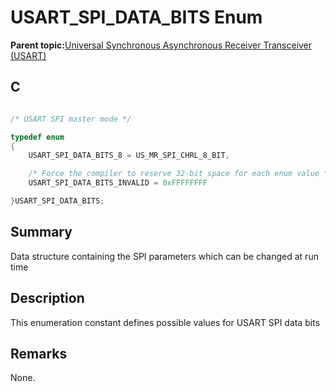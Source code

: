 # USART\_SPI\_DATA\_BITS Enum

**Parent topic:**[Universal Synchronous Asynchronous Receiver Transceiver \(USART\)](GUID-5ED4F08A-8227-486D-9727-78BD47CA0866.md)

## C

```c

/* USART SPI master mode */

typedef enum
{
    USART_SPI_DATA_BITS_8 = US_MR_SPI_CHRL_8_BIT,

    /* Force the compiler to reserve 32-bit space for each enum value */
    USART_SPI_DATA_BITS_INVALID = 0xFFFFFFFF

}USART_SPI_DATA_BITS;

```

## Summary

Data structure containing the SPI parameters which can be changed at run time

## Description

This enumeration constant defines possible values for USART SPI data bits

## Remarks

None.

